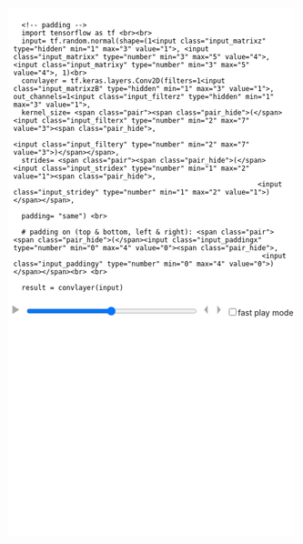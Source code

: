 <style>
  svg {
      #border: 1px solid black;
  }
  .matrix {
      font-family: sans-serif;
      transition: all 700ms ease-in-out;
  }
  .cell rect {
      fill:white;stroke-width:1;stroke:rgb(0,0,0)
  }
  .padding rect {
      stroke: rgba(0, 0, 0, 0.25);
  }
  .padding text {
      fill: lightgray;
  }
  .highlight1 {
      fill:none;stroke-width:4;stroke: rgb(236, 58, 58);stroke-dasharray:10,5;
  }
  .highlight2 {
      fill:rgba(229, 132, 66, 0.25);stroke-width:5;stroke: rgb(229, 132, 66);
  }
  .highlight3 {
      fill:rgba(236, 58, 58, 0.25);stroke-width:2;stroke: rgb(236, 58, 58);;
  }
  .title {
      text-anchor: middle;
  }
  .button_play {
      display: inline-block;
      background: none;
      border: none;
      position: relative;
      top: -3px;
  }
  .button_play path {
      fill: darkgray;
  }
  .button_play:hover path {
      fill: rgb(236, 58, 58);
  }
  .display_vis_input input:not(:hover)::-webkit-outer-spin-button,
  .display_vis_input input:not(:hover)::-webkit-inner-spin-button {
      -webkit-appearance: none;
      margin: 0;
  }

  .display_vis_input input:not(:hover)[type=number] {
      -moz-appearance:textfield;
      width: 1ch;
      margin-right: 0px;
      z-index: 0;
  }
  .display_vis_input input[type=number] {
      width: 4ch;
      border: 0px;
      margin-right: -3ch;
      z-index: 6;
      display: inline-block;
      position: relative;
      padding: 0;
      border-bottom: 2px solid red;
      background: white;
      color: black
  }
  .display_vis_input .pair {
      display: inline-block;
      white-space:nowrap;
          position: relative;
  }
  .display_vis_input .pair .pair_hide {
      max-width: 4em;
      transition: max-width 1s ease-in;
      display: inline-block;
      overflow: hidden;
      position: relative;
      top: 5px;
  }
  .pair:not(:hover) .pair_hide {
      max-width: 0;
  }
  .pairX .pair_hide {
      max-width: 4em;
      transition: max-width 1s ease-in;
  }

  /* Dropdown Button */
  .dropbtn {
    border-bottom: 2px solid red;
  }

  /* The container <div> - needed to position the dropdown content */
  .dropdown {
    position: relative;
    display: inline-block;
  }

  /* Dropdown Content (Hidden by Default) */
  .dropdown-content {
    display: none;
    position: absolute;
    background-color: #f1f1f1;
    min-width: 160px;
    box-shadow: 0px 8px 16px 0px rgba(0,0,0,0.2);
    z-index: 1;
  }

  /* Links inside the dropdown */
  .dropdown-content a {
    color: black;
    padding: 5px 2px;
    text-decoration: none;
    display: block;
  }

  /* Change color of dropdown links on hover */
  .dropdown-content a:hover {background-color: #ddd;}

  /* Show the dropdown menu on hover */
  .dropdown:hover .dropdown-content {display: block;}
</style>

<script src="https://d3js.org/d3.v3.min.js" charset="utf-8" > </script>


<div id="animation_conv_padding" style="background: white">
  <div class="display_vis_input language-python" style="font-family: monospace; color: black; padding: 10px;">

      <!-- padding -->
      import tensorflow as tf <br><br>
      input= tf.random.normal(shape=(1<input class="input_matrixz" type="hidden" min="1" max="3" value="1">, <input class="input_matrixx" type="number" min="3" max="5" value="4">, <input class="input_matrixy" type="number" min="3" max="5" value="4">, 1)<br>
      convlayer = tf.keras.layers.Conv2D(filters=1<input class="input_matrixzB" type="hidden" min="1" max="3" value="1">, out_channels=1<input class="input_filterz" type="hidden" min="1" max="3" value="1">,
      kernel_size= <span class="pair"><span class="pair_hide">(</span><input class="input_filterx" type="number" min="2" max="7" value="3"><span class="pair_hide">,
                                                                      <input class="input_filtery" type="number" min="2" max="7" value="3">)</span></span>,
      strides= <span class="pair"><span class="pair_hide">(</span><input class="input_stridex" type="number" min="1" max="2" value="1"><span class="pair_hide">,
                                                                <input class="input_stridey" type="number" min="1" max="2" value="1">)</span></span>,

      padding= "same") <br>

      # padding on (top & bottom, left & right): <span class="pair"><span class="pair_hide">(</span><input class="input_paddingx" type="number" min="0" max="4" value="0"><span class="pair_hide">,
                                                                 <input class="input_paddingy" type="number" min="0" max="4" value="0">)</span></span><br> <br>

      result = convlayer(input)


  </div>
      <button class="button_play play"><svg width="15" height="15" viewbox="0 0 10 10"><path d="M 1.5,0 9.5,5 1.5,10 z"/></svg></button>
  <button class="button_play pause" style="display: none"><svg width="15" height="15" viewbox="0 0 10 10"><path d="M 0,0 4,0 4,10, 0,10 z"/><path d="M 6,0 10,0 10,10, 6,10 z"/></svg></button>
  <input type="range" min="1" max="100" value="50" class="slider" style="width: 300px; display: inline-block">
  <button class="button_play left"><svg width="7" height="15" viewbox="0 0 4 10"><path d="M 0,5 4,0 4,10 z"/></svg></button>
  <button class="button_play right"><svg width="7" height="15" viewbox="0 0 4 10"><path d="M 0,0 4,5 0,10 z"/></svg></button>
  <input type="checkbox" class="play_fast">fast play mode
  <br/>
  <svg height="0" width="0">
      <defs>
  <marker id="arrowhead" markerWidth="10" markerHeight="7"
  refX="0" refY="1.5" orient="auto" fill="rgb(236, 58, 58)">
    <polygon points="0 0, 4 1.5, 0 3" />
  </marker>
</defs>
  </svg>
  <svg class="image" height="460" width="600">

  </svg>
</div>

<script>
  (function() {
  var dom_target = document.getElementById("animation_conv_padding")
  const divmod = (x, y) => [Math.floor(x / y), x % y];
  var svg = d3.select(dom_target).select(".image")

  var box_s = 50;
  var box_z = 10;
  var show_single_elements = true;
  var group_func = undefined;
  function mulberry32(a) {
      return function() {
        var t = a += 0x6D2B79F5;
        t = Math.imul(t ^ t >>> 15, t | 1);
        t ^= t + Math.imul(t ^ t >>> 7, t | 61);
        return ((t ^ t >>> 14) >>> 0) / 4294967296;
      }
  }

  function numberGenerator(seed, max, digits) {
      var random = mulberry32(seed)
      return () => parseFloat((random() * max).toFixed(digits));
  }
  window.numberGenerator = numberGenerator
  window.mulberry32 = mulberry32
  function generateMatrix2(number, dims) {
      var res = [];
      for (var i = 0; i < dims[0]; i++) {
          if(dims.length == 1)
              res.push(number())
          else
              res.push(generateMatrix2(number, dims.slice(1)));
      }
      return res
  }
  window.generateMatrix2 = generateMatrix2

  function addPadding(matrix, paddingx, paddingy) {
      matrix = JSON.parse(JSON.stringify(matrix));
      var ly = matrix.length; var lx = matrix[0].length;
      for (var i = 0; i < ly; i++) {
          for(var p = 0; p < paddingx; p++) {
              matrix[i].splice(0, 0, 0);
              matrix[i].splice(matrix[i].length, 0, 0);
          }
      }
      for(var p = 0; p < paddingy; p++) {
          matrix.splice(0, 0, []);
          matrix.splice(matrix.length, 0, []);
          for (var i = 0; i < lx + paddingx * 2; i++) {
              matrix[0].push(0);
              matrix[matrix.length - 1].push(0);
          }
      }
      matrix.paddingx = paddingx;
      matrix.paddingy = paddingy;
      return matrix;
  }

  var stride_x = 1;
  var stride_y = 1;
  function convolve(matrix, filter) {
      var ress = [];
      for(var zz = 0; zz < filter.length; zz++) {
          var res = [];
          for (var i = 0; i < parseInt((matrix[0].length - filter[0][0].length + stride_y) / stride_y); i++) {
              res.push([]);
              for (var j = 0; j < parseInt((matrix[0][0].length - filter[0][0][0].length + stride_x) / stride_x); j++) {
                  var answer = 0;
                  var text = "";
                  for (var ii = 0; ii < filter[0][0].length; ii++) {
                      for (var jj = 0; jj < filter[0][0][0].length; jj++) {
                          for (var z = 0; z < matrix.length; z++) {
                              answer += matrix[z][i * stride_y + ii][j * stride_x + jj] * filter[zz][z][ii][jj];
                              text +=matrix[z][i * stride_y + ii][j * stride_x + jj] + "*" + filter[zz][z][ii][jj]+"+";
                          }
                      }
                  }
                  console.log(i, j, text, "=", answer)
                  res[res.length - 1].push(answer.toFixed(1))
              }
          }
          ress.push(res)
      }
      return ress;
  }
  function pool(matrix, filter, func) {
      var res = [];
      for (var i = 0; i < parseInt((matrix.length - filter.length + stride_y) / stride_y); i++) {
          res.push([]);
          for (var j = 0; j < parseInt((matrix[0].length - filter[0].length + stride_x) / stride_x); j++) {
              var answer = [];
              for(var ii = 0; ii < filter.length; ii++) {
                  for(var jj = 0; jj < filter[0].length; jj++) {
                      answer.push(matrix[i* stride_y + ii][j* stride_x + jj]);
                  }
              }
              if(func == "max")
                  res[res.length-1].push(Math.max(...answer))
              else {
                  var sum = 0;
                  for( var ii = 0; ii < answer.length; ii++)
                      sum += answer[ii]; //don't forget to add the base
                  var avg = sum/answer.length;
                  res[res.length-1].push(parseFloat(avg.toFixed(1)));
              }

          }
      }
      return res;
  }

  class Matrix {
      constructor(x, y, matrix, title) {
          this.g = svg.append("g").attr("class", "matrix").attr("transform", `translate(${x}, ${y})`);
          for(var z = 0; z < matrix.length; z++) {
              var gg = this.g.append("g").attr("class", "matrix_layer").attr("transform", `translate(${- z*box_z}, ${+ z*box_z})`);
              for (var j = 0; j < matrix[0].length; j++) {
                  for (var i = 0; i < matrix[0][0].length; i++) {
                      var element = gg.append("g").attr("class", "cell").attr("transform", `translate(${i * box_s}, ${j * box_s})`);
                      var rect = element.append("rect")
                          .attr("class", "number")
                          .attr("x", -box_s / 2 + "px")
                          .attr("y", -box_s / 2 + "px")
                          .attr("width", box_s + "px")
                          .attr("height", box_s + "px")
                      if (i < matrix.paddingx || j < matrix.paddingy || i > matrix[0][0].length - matrix.paddingx - 1 || j > matrix[0].length - matrix.paddingy - 1)
                          element.attr("class", "cell padding")
                      element.append("text").text(matrix[z][j][i]).attr("text-anchor", "middle").attr("alignment-baseline", "center").attr("dy", "0.3em")
                  }
              }
              gg.append("rect").attr("class", "highlight3")
              gg.append("rect").attr("class", "highlight1")
              gg.append("rect").attr("class", "highlight2")
          }
          this.arrow = gg.append("line").attr("transform", `translate(${(-0.5)*box_s}, ${(-0.5+filter.length/2)*box_s})`).attr("marker-end", "url(#arrowhead)").attr("x1", 0).attr("y1", 0).attr("x2", 50).attr("y2", 0)
              .attr("stroke", "#000").attr("stroke-width", 8).attr("stroke", "rgb(236, 58, 58)").style("opacity", 0)


          gg.append("text").attr("class", "title").text(title)
              .attr("x", (matrix[0][0].length/2-0.5)*box_s+"px")
              .attr("y", (matrix[0].length)*box_s+"px")
              .attr("dy", "0em")
          this.highlight2_hidden = true
      }

      setHighlight1(i, j, w, h) {
          if(this.old_i == i && this.old_j == j && this.old_w == w)
              return
          if(i == this.old_i+stride_x || j == this.old_j+stride_y) {
              if (this.old_j == j)
                  this.arrow.attr("x1", this.old_i * box_s).attr("y1", j * box_s)
                      .attr("x2", i * box_s - 30).attr("y2", j * box_s).attr("transform", `translate(${(-0.5) * box_s}, ${(-0.5 + h / 2) * box_s})`)
              else
                  this.arrow.attr("x1", i * box_s).attr("y1", this.old_j * box_s)
                      .attr("x2", i * box_s).attr("y2", j * box_s - 30).attr("transform", `translate(${(-0.5 + w / 2) * box_s}, ${(-0.5) * box_s})`)
              this.arrow.transition().style("opacity", 1)
                  .transition()
                  .duration(1000)
                  .style("opacity", 0)
          }
          this.old_i = i; this.old_j = j; this.old_w = w;
          this.g.selectAll(".highlight1")
              .style("fill", "rgba(236, 58, 58, 0)")
              .transition()
              .duration(1000)
              .attr("x", (-box_s/2+i*box_s)+"px").attr("y", (-box_s/2+j*box_s)+"px")
              .attr("width", box_s*w+"px")
              .attr("height", box_s*h+"px")
              .style("fill", "rgba(236, 58, 58, 0.25)")
          this.g.selectAll(".highlight3")
              .style("opacity", 1)
              .transition()
              .duration(1000)
              .style("opacity", 0)
          this.g.selectAll(".highlight3")
              .transition()
              .delay(900)
              .duration(0)
              .attr("x", (-box_s/2+i*box_s)+"px").attr("y", (-box_s/2+j*box_s)+"px")
              .attr("width", box_s*w+"px")
              .attr("height", box_s*h+"px")
  //            .style("opacity", 1)
      }

      setHighlight2(i, j, w, h) {
          if(this.highlight2_hidden == true) {
              this.g.selectAll(".highlight2")
              .attr("x", (-box_s/2+i*box_s)+"px").attr("y", (-box_s/2+j*box_s)+"px")
              .attr("width", box_s*w+"px")
              .attr("height", box_s*h+"px")
              .transition()
              .duration(1000)
              .style("opacity", 1)
              this.highlight2_hidden = false
              return
          }
          this.g.selectAll(".highlight2")
              .transition()
              .duration(1000)
              .attr("x", (-box_s/2+i*box_s)+"px").attr("y", (-box_s/2+j*box_s)+"px")
              .attr("width", box_s*w+"px")
              .attr("height", box_s*h+"px");
      }
      hideHighlight2() {
          this.highlight2_hidden = true
          this.g.selectAll(".highlight2")
              .transition()
              .duration(1000)
              .style("opacity", 0)
      }
  }

  class Calculation {
      constructor(x, y, matrix, title) {
          this.g = svg.append("g").attr("class", "matrix").attr("transform", `translate(${x}, ${y})`)
          this.g.append("text").text(title).attr("dy", "-1.5em").attr("dx", "2em")
          this.g = this.g.append("text")
          for (var j in matrix) {
              for (var i in matrix[j]) {
                  var element = this.g;
                  var a = element.append("tspan")
                      .text(i+"·"+j)
                  if(i == 0 && j > 0)
                      a.attr("dy", "1.5em").attr("x", 0)
                  if(i == matrix[0].length - 1 && j == matrix.length - 1) {
                      a = element.append("tspan")
                      .attr("dy", "1.5em").attr("x", 0)
                      .text(" = 12 ")
                  }
                  else {
                      a = element.append("tspan")
                          .text(" + ")
                  }
              }
          }
      }
      setText(i, text) {
          d3.select(this.g.selectAll("tspan")[0][i*2]).text(text)
      }
      hideAll() {
          this.g.selectAll("tspan")
              .attr("fill", "white")
      }
      setHighlight1(i) {
          this.g.selectAll("tspan")
              .transition()
              .duration(1000)
              .attr("fill",
              (d, ii) => ii==i*2 ? "rgb(229, 132, 66)" : ii> i*2 ? "white" : "black")

      }
  }

  class CalculationPool {
      constructor(x, y, matrix, title) {
          this.g = svg.append("g").attr("class", "matrix").attr("transform", `translate(${x}, ${y})`)
          this.g.append("text").text(title).attr("dy", "-3em").attr("dx", "-2em")
          this.g.append("text").text(group_func+"([").attr("dy", "-1.5em").attr("dx", "-0.5em")
          this.g = this.g.append("text")
          for (var j in matrix) {
              for (var i in matrix[j]) {
                  var element = this.g;
                  var a = element.append("tspan")
                      .text("")
                  if(i == 0 && j > 0)
                      a.attr("dy", "1.5em").attr("x", 0)
                  if(i == matrix[0].length - 1 && j == matrix.length - 1) {
                      a = element.append("tspan")
                      .attr("dy", "1.5em").attr("x", 0).attr("dx", "-0.5em")
                      .text("")
                  }
                  else {
                      a = element.append("tspan")
                          .text("")
                  }
              }
          }
      }
      setText(i, text) {
          d3.select(this.g.selectAll("tspan")[0][i*2]).text(text)
      }
      hideAll() {
          this.g.selectAll("tspan")
              .attr("fill", "white")
      }
      setHighlight1(i) {
          this.g.selectAll("tspan")
              .transition()
              .duration(1000)
              .attr("fill",
              (d, ii) => ii==i*2 ? "rgb(229, 132, 66)" : ii> i*2 ? "white" : "black")

      }
  }

  var matrix, res, m, f, r, c, last_pos, index_max;
  function init() {
      show_single_elements = dom_target.querySelector(".play_fast").checked == false

      svg.selectAll("*").remove();

      dom_target.querySelector(".input_matrixzB").value = dom_target.querySelector(".input_matrixz").value

      dom_target.querySelector(".input_paddingx").value = Math.floor(dom_target.querySelector(".input_filterx").value / 2)
      dom_target.querySelector(".input_paddingy").value = Math.floor(dom_target.querySelector(".input_filtery").value / 2)




      console.log("dom_target", dom_target)
      console.log("dom_target.querySelector(\".input_filterx\").value)", dom_target.querySelector(".input_filterx").value)
      filter = generateMatrix2(numberGenerator(17, 0.9, 1), [parseInt(dom_target.querySelector(".input_filterz").value), parseInt(dom_target.querySelector(".input_matrixz").value), parseInt(dom_target.querySelector(".input_filtery").value), parseInt(dom_target.querySelector(".input_filterx").value)]);
      if(dom_target.querySelector(".input_filterx").value == dom_target.querySelector(".input_filtery").value)
          dom_target.querySelector(".input_filterx").parentElement.className = "pair"
      else
          dom_target.querySelector(".input_filterx").parentElement.className = "pairX"
      matrix_raw = generateMatrix2(numberGenerator(4, 9, 0), [parseInt(dom_target.querySelector(".input_matrixz").value), parseInt(dom_target.querySelector(".input_matrixy").value), parseInt(dom_target.querySelector(".input_matrixx").value)]);

      matrix = JSON.parse(JSON.stringify(matrix_raw));
      for(var z = 0; z < matrix.length; z++)
          matrix[z] = addPadding(matrix_raw[z], parseInt(dom_target.querySelector(".input_paddingx").value), parseInt(dom_target.querySelector(".input_paddingy").value));
      matrix.paddingx = matrix[0].paddingx
      matrix.paddingy = matrix[0].paddingy
      stride_x = parseInt(dom_target.querySelector(".input_stridex").value)
      stride_y = parseInt(dom_target.querySelector(".input_stridey").value)

      if(dom_target.querySelector(".input_stridex").value == dom_target.querySelector(".input_stridey").value)
          dom_target.querySelector(".input_stridex").parentElement.className = "pair"
      else
          dom_target.querySelector(".input_stridex").parentElement.className = "pairX"
          if(dom_target.querySelector(".input_paddingx").value == dom_target.querySelector(".input_paddingy").value)
          dom_target.querySelector(".input_paddingx").parentElement.className = "pair"
      else
          dom_target.querySelector(".input_paddingx").parentElement.className = "pairX"

      res = convolve(matrix, filter);
          window.matrix = matrix
          window.filter = filter
          window.res = res
      if(group_func != undefined)
          res = [pool(matrix[0], filter[0][0], group_func)]

      m = new Matrix(1*box_s, (1+filter[0][0].length+1.5)*box_s, matrix, "Matrix");

      f = []
      for(var zz = 0; zz < filter.length; zz++)
          f.push(new Matrix((1+(matrix[0][0].length-filter[zz][0][0].length)/2 + zz*(1+filter[zz][0][0].length))*box_s, 1*box_s, filter[zz], group_func == undefined ? (filter.length != 1? `Filter ${zz}` : `Filter`) : "Pooling"));
      if(group_func != undefined)
          f[0].g.selectAll(".cell text").attr("fill", "white")

      console.log("res", res)
      r = new Matrix((2+(matrix[0][0].length)+1)*box_s, (1+filter[0][0].length+1.5)*box_s, res, "Result");

      var c_x = Math.max((1+(matrix[0][0].length))*box_s, (3+filter.length*(1+(filter[0][0].length)))*box_s)
      console.log("m,ax", (1+(matrix[0][0].length)), filter.length*(1+(filter[0][0].length)))
      if(group_func != undefined)
          c = new CalculationPool(c_x, (1+0.5)*box_s, filter[0][0], "Calculation");
      else
          c = new Calculation(c_x, (1+0.5)*box_s, filter[0][0], "Calculation");

      last_pos = undefined;
      if(show_single_elements)
          index_max = filter.length*res[0].length*res[0][0].length*(filter[0][0].length * filter[0][0][0].length + 2)
      else
          index_max = filter.length*res[0].length*res[0][0].length
      window.index_max = index_max
      window.filter = filter
      setHighlights(0, 0)
      svg.attr("width", box_s*(matrix[0][0].length+res[0][0].length+4)+(c.g.node().getBoundingClientRect().width)+"px");
      svg.attr("height", box_s*(matrix[0].length+filter[0][0].length+3.0)+"px");
  }
  init()

  function setHighlights(pos_zz, subpos) {
      var [zz, pos] = divmod(pos_zz, res[0].length*res[0][0].length)
      var [i, j] = divmod(pos, res[0][0].length)
      i *= stride_y;
      j *= stride_x;
      var [j2, i2] = divmod(subpos, filter[0][0][0].length)
      if(last_pos != pos) {
          var answer = 0;
          for(var ii = 0; ii < filter[0][0].length; ii++) {
              for(var jj = 0; jj < filter[0][0][0].length; jj++) {
                  var text = []
                  if(filter[0].length == 1) {
                      for(var z = 0; z < filter[0].length; z++) {
                          if (group_func != undefined)
                              text.push(matrix[0][i + ii][j + jj] + ", ");
                          else
                              text.push(matrix[z][i + ii][j + jj] + " · " + filter[zz][z][ii][jj]);
                      }
                      if (group_func != undefined)
                          c.setText(ii * filter[0][0][0].length + jj, text.join(", "));
                      else
                          c.setText(ii * filter[0][0][0].length + jj, text.join("+"));
                  }
                  else {
                      for (var z = 0; z < filter[0].length; z++) {
                          if (group_func != undefined)
                              text.push(matrix[0][i + ii][j + jj] + ", ");
                          else
                              text.push(matrix[z][i + ii][j + jj] + "·" + filter[zz][z][ii][jj]);
                      }
                      if (group_func != undefined)
                          c.setText(ii * filter[0][0][0].length + jj, text.join(", "));
                      else
                          c.setText(ii * filter[0][0][0].length + jj, "(" + text.join("+") + ")");
                  }
              }
          }
          if(group_func != undefined)
              c.setText(filter[0][0].length * filter[0][0][0].length - 0.5, "   ]) = "+res[zz][i/stride_y][j/stride_x])
          else
              c.setText(filter[0][0].length * filter[0][0][0].length - 0.5, "   = "+res[zz][i/stride_y][j/stride_x])
          c.hideAll();
          last_pos = pos;
      }
      m.setHighlight1(j, i, filter[0][0][0].length, filter[0][0].length)
      for(var zzz = 0; zzz < filter.length; zzz++) {
          console.log(zzz, zz, zzz == zz)
          if (zzz == zz)
              f[zzz].setHighlight1(0, 0, filter[0][0][0].length, filter[0][0].length)
          else
              f[zzz].setHighlight1(0, 0, 0, 0)
      }
      window.f = f

      r.setHighlight1(j/stride_x, i/stride_y, 1, 1)
      r.g.selectAll(".matrix_layer").attr("opacity", (d,i) => i > zz ? 0.2 : 1 )
      r.g.selectAll(".matrix_layer .highlight1").attr("visibility", (d,i)=>i==zz ? "visible" : "hidden")
      r.g.selectAll(".matrix_layer .highlight3").attr("visibility", (d,i)=>i==zz ? "visible" : "hidden")
      window.r = r

      if(subpos < filter[0][0].length * filter[0][0][0].length) {
          m.setHighlight2(j + i2, i + j2, 1, 1)
          if(group_func == undefined)
              for(var zzz = 0; zzz < filter.length; zzz++) {
                  if (zzz == zz)
                      f[zzz].setHighlight2(i2, j2, 1, 1)
                  else
                      f[zzz].hideHighlight2()
              }
          r.g.selectAll(".cell text").attr("fill", (d, i) => i >= pos_zz ? "white" : "black")
          c.setHighlight1(subpos);
      }
      else {
          m.hideHighlight2()
          for(var zzz = 0; zzz < filter.length; zzz++)
              f[zzz].hideHighlight2()
          r.g.selectAll(".cell text").attr("fill", (d, i) => i > pos_zz ? "white" : "black")
          if(subpos > filter[0][0].length * filter[0][0][0].length) {
              c.hideAll()
          }
          else
              c.setHighlight1(subpos);
      }

      function p(x) { console.log(x); return x}
  }
  function animate(frame) {
      dom_target.querySelector("input[type=range]").value = index;
      dom_target.querySelector("input[type=range]").max = index_max - 1;
      dom_target.querySelector("input[type=range]").min = 0;
      if(show_single_elements) {
          var [pos, subpos] = divmod(frame, filter[0][0].length * filter[0][0][0].length + 2)
          setHighlights(pos, subpos);
      }
      else
          setHighlights(frame, filter[0][0].length * filter[0][0][0].length);
  }
  var index = -1
  animate(0)
  var interval = undefined;

  function PlayStep() {
      index += 1;
      if(index >= index_max)
          index = 0;
      animate(index);
  }

  function playPause() {
      if(interval === undefined) {
          dom_target.querySelector(".play").style.display = "none"
          dom_target.querySelector(".pause").style.display = "inline-block"
          interval = window.setInterval(PlayStep, 1000);
          PlayStep();
      }
      else {
          dom_target.querySelector(".play").style.display = "inline-block"
          dom_target.querySelector(".pause").style.display = "none"
          window.clearInterval(interval);
          interval = undefined;
      }
  }
  dom_target.querySelector("input[type=range]").value = 0;
  dom_target.querySelector("input[type=range]").max = index_max;
  dom_target.querySelector("input[type=range]").onchange = (i)=>{var v = parseInt(i.target.value); index = v; animate(v);};
  dom_target.querySelector(".play").onclick = playPause;
  dom_target.querySelector(".pause").onclick = playPause;
  dom_target.querySelector(".left").onclick = ()=>{index > 0 ? index -= 1 : index = index_max-1; animate(index);};
  dom_target.querySelector(".right").onclick = ()=>{index < index_max-1 ? index += 1 : index = 0; animate(index);};

  dom_target.querySelector(".input_filterx").onchange = ()=>{init()}
  dom_target.querySelector(".input_filtery").onchange = ()=>{init()}
  dom_target.querySelector(".input_filterz").onchange = ()=>{init()}
  dom_target.querySelector(".input_matrixx").onchange = ()=>{init()}
  dom_target.querySelector(".input_matrixy").onchange = ()=>{init()}
  dom_target.querySelector(".input_matrixz").onchange = ()=>{init()}
  dom_target.querySelector(".input_matrixzB").onchange = (i)=>{dom_target.querySelector(".input_matrixz").value = parseInt(i.target.value); init();};
  dom_target.querySelector(".input_paddingx").onchange = ()=>{init()}
  dom_target.querySelector(".input_paddingy").onchange = ()=>{init()}
  dom_target.querySelector(".input_stridex").onchange = ()=>{init()}
  dom_target.querySelector(".input_stridey").onchange = ()=>{init()}
  dom_target.querySelector(".play_fast").onchange = ()=>{init()}
      <!--
  dom_target.querySelector(".select_maxpool").onclick = ()=>{group_func="max"; dom_target.querySelector(".dropbtn").innerText = "MaxPool2d"; init()}
  dom_target.querySelector(".select_avgpool").onclick = ()=>{group_func="avg"; dom_target.querySelector(".dropbtn").innerText = "AvgPool2d"; init()}
  -->
  })();
</script>
